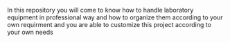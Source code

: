 In this repository  you will come to know how to handle laboratory equipment in professional way and how to organize them according to your own requirment
and you are able to customize this project according to your own needs
